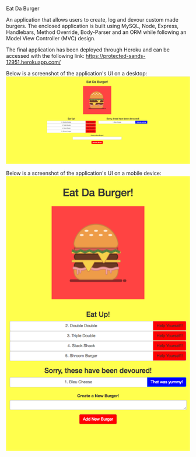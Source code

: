 Eat Da Burger

An application that allows users to create, log and devour custom made burgers.  The enclosed application is built using MySQL, Node, Express, Handlebars, Method Override, Body-Parser and an ORM while following an Model View Controller (MVC) design.  

The final application has been deployed through Heroku and can be accessed with the following link: https://protected-sands-12951.herokuapp.com/

Below is a screenshot of the application's UI on a desktop:
![Desktop pic](public/assets/img/desktop.png)

Below is a screenshot of the application's UI on a mobile device:
![Mobile pic](public/assets/img/mobile.png)
